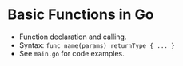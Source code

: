 # Basic Functions in Go

- Function declaration and calling.
- Syntax: `func name(params) returnType { ... }`
- See `main.go` for code examples.
